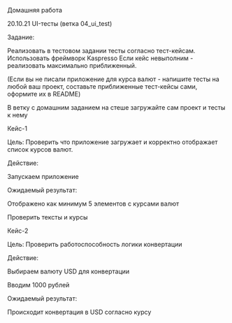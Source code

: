 Домашняя работа

20.10.21 UI-тесты (ветка 04_ui_test)

Задание:

Реализовать в тестовом задании тесты согласно тест-кейсам. Использовать фреймворк Kaspresso Если кейс невыполним - реализовать максимально приближенный.

(Если вы не писали приложение для курса валют - напишите тесты на любой ваш проект, составьте приближенные тест-кейсы сами, оформите их в README)

В ветку с домашним заданием на стеше загружайте сам проект и тесты к нему

Кейс-1

Цель: Проверить что приложение загружает и корректно отображает список курсов валют.

Действие:

Запускаем приложение

Ожидаемый результат:

Отображено как минимум 5 элементов с курсами валют

Проверить тексты и курсы

Кейс-2

Цель: Проверить работоспособность логики конвертации

Действие:

Выбираем валюту USD для конвертации

Вводим 1000 рублей

Ожидаемый результат:

Происходит конвертация в USD согласно курсу